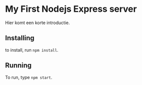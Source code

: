 # My First Nodejs Express server
Hier komt een korte introductie.

## Installing
to install, run `npm install`.

## Running
To run, type `npm start`.

